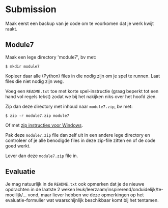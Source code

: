 # Submission

Maak eerst een backup van je code om te voorkomen dat je werk kwijt
raakt.

## Module7

Maak een lege directory 'module7', bv met:

```
$ mkdir module7
```

Kopieer daar alle (Python) files in die nodig zijn om je spel te
runnen. Laat files die niet nodig zijn weg.

Voeg een `README.txt` toe met korte spel-instructie (graag beperkt tot
een hand vol regels tekst) zodat we bij het nakijken niks over het hoofd
zien.

Zip dan deze directory met inhoud naar `module7.zip`, bv met:

```
$ zip -r module7.zip module7
```
Of met [zip instructies voor Windows](https://support.microsoft.com/en-us/windows/zip-and-unzip-files-f6dde0a7-0fec-8294-e1d3-703ed85e7ebc).

Pak deze `module7.zip` file dan zelf uit in een andere lege directory
en controleer of je alle benodigde files in deze zip-file zitten en
of de code goed werkt.

Lever dan deze `module7.zip` file in.

## Evaluatie

Je mag natuurlijk in de `README.txt` ook opmerken dat je de nieuwe
opdrachten in de laatste 2 weken
leuk/leerzaam/inspirerend/onduidelijk/te-moeilijk/... vond, maar
liever hebben we deze opmerkingen op het evaluatie-formulier wat
waarschijnlijk beschikbaar komt bij het tentamen.

